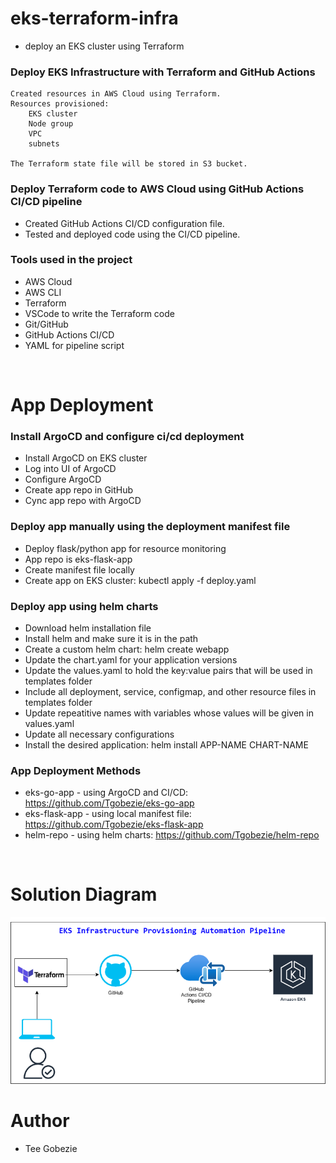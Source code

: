 # eks-terraform-infra

- deploy an EKS cluster using Terraform

### Deploy EKS Infrastructure with Terraform and GitHub Actions
```
Created resources in AWS Cloud using Terraform.
Resources provisioned:
    EKS cluster
    Node group 
    VPC
    subnets 

The Terraform state file will be stored in S3 bucket.
```

### Deploy Terraform code to AWS Cloud using GitHub Actions CI/CD pipeline
- Created GitHub Actions CI/CD configuration file.
- Tested and deployed code using the CI/CD pipeline.

### Tools used in the project
- AWS Cloud
- AWS CLI
- Terraform
- VSCode to write the Terraform code
- Git/GitHub
- GitHub Actions CI/CD
- YAML for pipeline script
<br />

# App Deployment

### Install ArgoCD and configure ci/cd deployment
- Install ArgoCD on EKS cluster
- Log into UI of ArgoCD
- Configure ArgoCD
- Create app repo in GitHub
- Cync app repo with ArgoCD

### Deploy app manually using the deployment manifest file
- Deploy flask/python app for resource monitoring
- App repo is eks-flask-app
- Create manifest file locally
- Create app on EKS cluster: kubectl apply -f deploy.yaml

### Deploy app using helm charts
- Download helm installation file
- Install helm and make sure it is in the path
- Create a custom helm chart: helm create webapp
- Update the chart.yaml for your application versions
- Update the values.yaml to hold the key:value pairs that will be used in templates folder
- Include all deployment, service, configmap, and other resource files in templates folder
- Update repeatitive names with variables whose values will be given in values.yaml
- Update all necessary configurations
- Install the desired application: helm install APP-NAME CHART-NAME

### App Deployment Methods

- eks-go-app - using ArgoCD and CI/CD: https://github.com/Tgobezie/eks-go-app
- eks-flask-app - using local manifest file: https://github.com/Tgobezie/eks-flask-app
- helm-repo - using helm charts: https://github.com/Tgobezie/helm-repo
<br />

# Solution Diagram

<img src="images/eks-infra-cicd.png" width="600">
<br />

# Author
- Tee Gobezie

